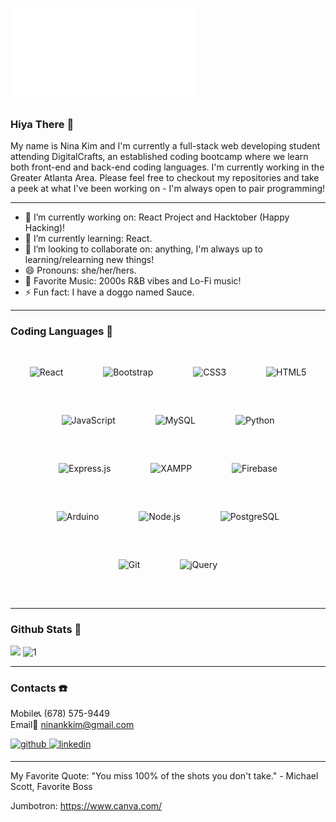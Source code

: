 ![](imagesforreadme/lightbulb.pdf)
### Hiya There 👋

My name is Nina Kim and I'm currently a full-stack web developing student attending DigitalCrafts, an established coding bootcamp where we learn both front-end and back-end coding languages. I'm currently working in the Greater Atlanta Area. Please feel free to checkout my repositories and take a peek at what I've been working on - I'm always open to pair programming!

-------------------------------------------

- 🔭  I’m currently working on: React Project and Hacktober (Happy Hacking)!
- 🌱  I’m currently learning: React. 
- 👯  I’m looking to collaborate on: anything, I'm always up to learning/relearning new things!
- 😄  Pronouns: she/her/hers.
- 🎵  Favorite Music: 2000s R&B vibes and Lo-Fi music!
- ⚡  Fun fact: I have a doggo named Sauce. 

-------------------------------------------

### Coding Languages 🧩

<div align="center">  
<img style="margin: 30px" src="https://profilinator.rishav.dev/skills-assets/react-original-wordmark.svg" alt="React" height="45" />  
<img style="margin: 30px" src="https://profilinator.rishav.dev/skills-assets/bootstrap-plain.svg" alt="Bootstrap" height="45" />  
<img style="margin: 30px" src="https://profilinator.rishav.dev/skills-assets/css3-original-wordmark.svg" alt="CSS3" height="45" />  
<img style="margin: 30px" src="https://profilinator.rishav.dev/skills-assets/html5-original-wordmark.svg" alt="HTML5" height="45" />  
<img style="margin: 30px" src="https://profilinator.rishav.dev/skills-assets/javascript-original.svg" alt="JavaScript" height="45" />  
<img style="margin: 30px" src="https://profilinator.rishav.dev/skills-assets/mysql-original-wordmark.svg" alt="MySQL" height="45" />  
<img style="margin: 30px" src="https://profilinator.rishav.dev/skills-assets/python-original.svg" alt="Python" height="45" />  
<img style="margin: 30px" src="https://profilinator.rishav.dev/skills-assets/express-original-wordmark.svg" alt="Express.js" height="45" />  
<img style="margin: 30px" src="https://profilinator.rishav.dev/skills-assets/xampp.png" alt="XAMPP" height="45" />  
<img style="margin: 30px" src="https://profilinator.rishav.dev/skills-assets/firebase.png" alt="Firebase" height="45" />  
<img style="margin: 30px" src="https://profilinator.rishav.dev/skills-assets/arduino.png" alt="Arduino" height="45" />  
<img style="margin: 30px" src="https://profilinator.rishav.dev/skills-assets/nodejs-original-wordmark.svg" alt="Node.js" height="45" />  
<img style="margin: 30px" src="https://profilinator.rishav.dev/skills-assets/postgresql-original-wordmark.svg" alt="PostgreSQL" height="45" />  
<img style="margin: 30px" src="https://profilinator.rishav.dev/skills-assets/git-scm-icon.svg" alt="Git" height="45" />  
<img style="margin: 30px" src="https://profilinator.rishav.dev/skills-assets/jquery.png" alt="jQuery" height="45" />  
</div>  

<br/>  

-------------------------------------------

### Github Stats 🤖

[![](https://github-readme-stats.vercel.app/api?username=ninankkim&theme=blue-green)](https://github.com/ninankkim/github-readme-stats)
![1](https://github-readme-stats.vercel.app/api/top-langs/?username=ninankkim&theme=blue-green)

-------------------------------------------
### Contacts ☎️

Mobile📞    (678) 575-9449 <br>
Email📨    ninankkim@gmail.com <br>

<a href="https://github.com/ninankkim" target="_blank">
<img src=https://img.shields.io/badge/github-%2324292e.svg?&style=for-the-badge&logo=github&logoColor=white alt=github style="margin-bottom: 5px;" />
</a>
<a href="https://www.linkedin.com/in/nina-kim-184769172/" target="_blank">
<img src=https://img.shields.io/badge/linkedin-%231E77B5.svg?&style=for-the-badge&logo=linkedin&logoColor=white alt=linkedin style="margin-bottom: 5px;" />
</a>  

-------------------------------------------
My Favorite Quote:
"You miss 100% of the shots you don't take." - Michael Scott, Favorite Boss

Jumbotron: https://www.canva.com/
